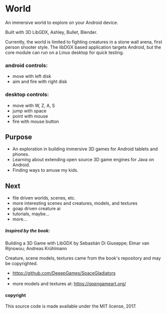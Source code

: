 # World
An immersive world to explore on your Android device.

Built with 3D LibGDX, Ashley, Bullet, Blender.


Currently, the world is limited to fighting creatures in a stone wall arena, first person shooter style.
The libDGX based application targets Android, but the core module can run on a Linux desktop for quick testing.    

### android controls:
 * move with left disk
 * aim and fire with right disk

### desktop controls:
 * move with W, Z, A, S
 * jump with space
 * point with mouse
 * fire with mouse button

## Purpose
* An exploration in building immersive 3D games for Android tablets and phones.
* Learning about extending open source 3D game engines for Java on Android.
* Finding ways to amuse my kids.

## Next
* file driven worlds, scenes, etc.
* more interesting scenes and creatures, models, and textures
* goap driven creature ai
* tutorials, maybe...
* more...


##### Inspired by the book:
Building a 3D Game with LibGDX
by Sebastián Di Giuseppe; Elmar van Rijnswou; Andreas Krühlmann

Creature, scene models, textures came from the book's repository and may be copyrighted.
* https://github.com/DeeepGames/SpaceGladiators
*
* more models and textures at: https://opengameart.org/

#### copyright
This source code is made available under the MIT license, 2017.